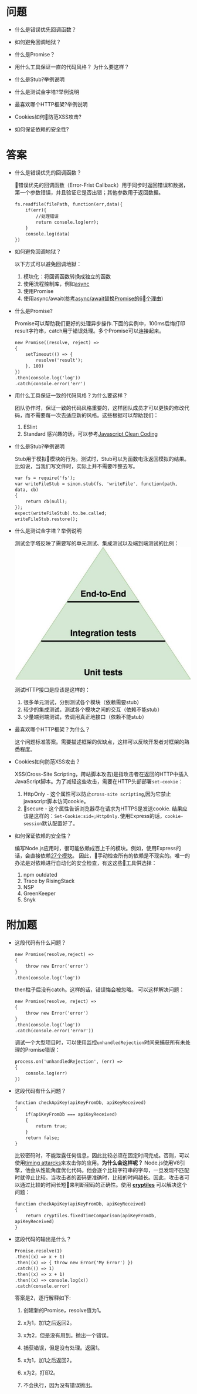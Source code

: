 
# 问题

- 什么是错误优先回调函数？

- 如何避免回调地狱？

- 什么是Promise？

- 用什么工具保证一直的代码风格？ 为什么要这样？

- 什么是Stub?举例说明

- 什么是测试金字塔?举例说明

- 最喜欢哪个HTTP框架?举例说明

- Cookies如何防范XSS攻击?

- 如何保证依赖的安全性?

# 答案

- 什么是错误优先的回调函数？

    错误优先的回调函数（Error-Frist Callback）用于同步时返回错误和数据，第一个参数错误，并且验证它是否出错；其他参数用于返回数据。
    ``` node
    fs.readfile(filePath, function(err,data){
        if(err){
            //处理错误
            return console.log(err);
        }
        console.log(data)
    })
    ```

- 如何避免回调地狱？

  以下方式可以避免回调地狱：
  1. 模块化：将回调函数转换成独立的函数
  2. 使用流程控制库，例如[async](https://npm.taobao.org/package/async)
  3. 使用Promise
  4. 使用async/await([参考async/await替换Promise的6个理由](https://blog.fundebug.com/2017/04/04/nodejs-async-await/))

- 什么是Promise?

    Promise可以帮助我们更好的处理异步操作.下面的实例中，100ms后悔打印result字符串，catch用于错误处理。多个Promise可以连接起来。
    ``` node
    new Promise((resolve, reject) =>
    {
        setTimeout(() => {
            resolve('result');
        }, 100)
    })
    .then(console.log('log'))
    .catch(console.error('err')
    ```

- 用什么工具保证一致的代码风格？为什么要这样？

    团队协作时，保证一致的代码风格重要的，这样团队成员才可以更快的修改代码，而不需要每一次去适应新的风格。这些根据可以帮助我们：
    1. ESlint
    2. Standard
    感兴趣的话，可以参考[Javascript Clean Coding](https://blog.risingstack.com/javascript-clean-coding-best-practices-node-js-at-scale/)

- 什么是Stub?举例说明

    Stub用于模拟模块的行为。测试时，Stub可以为函数电泳返回模拟的结果。比如说，当我们写文件时，实际上并不需要咋整去写。
    ``` node
    var fs = require('fs');
    var writeFileStub = sinon.stub(fs, 'writeFile', function(path, data, cb)
    {
        return cb(null);
    });
    expect(writeFileStub).to.be.called;
    writeFileStub.restore();
    ```
- 什么是测试金字塔？举例说明

    测试金字塔反映了需要写的单元测试、集成测试以及端到端测试的比例：
    ![image](/images/v2-c53a2eb507dcf761f03e7ef1a5f9ce15_hd.jpg)

    测试HTTP接口是应该是这样的：
    1. 很多单元测试，分别测试各个模块（依赖需要stub）
    2. 较少的集成测试，测试各个模块之间的交互（依赖不能stub）
    3. 少量端到端测试，去调用真正地接口（依赖不能stub）

- 最喜欢哪个HTTP框架？为什么？

    这个问题标准答案。需要描述框架的优缺点，这样可以反映开发者对框架的熟悉程度。

- Cookies如何防范XSS攻击？

    XSS(Cross-Site Scripting，跨站脚本攻击)是指攻击者在返回的HTTP中插入JavaScript脚本。为了减轻这些攻击，需要在HTTP头部部署`set-cookie`：
    1. HttpOnly - 这个属性可以防止`cross-site scripting`,因为它禁止javascript脚本访问cookie。
    2. secure - 这个属性告诉浏览器尽在请求为HTTPS是发送cookie.
    结果应该是这样的：`Set-Cookie:sid=;HttpOnly.`使用Express的话，`cookie-session`默认配置好了。
- 如何保证依赖的安全性？

    编写Node.js应用时，很可能依赖成百上千的模块。例如，使用Express的话，会直接依赖[27个模块](https://github.com/expressjs/express/blob/master/package.json#L29)。
    因此，手动检查所有的依赖是不现实的。唯一的办法是对依赖进行自动化的安全检查，有这这些工具供选择：
    1. npm outdated
    2. Trace by RisingStack
    3. NSP
    4. GreenKeeper
    5. Snyk

# 附加题

- 这段代码有什么问题？

    ``` node
    new Promise(resolve,reject) =>
    {
        throw new Error('error')
    }
    .then(console.log('log'))
    ```
    then柱子后没有catch。这样的话，错误悔会被忽略。
    可以这样解决问题：
    ``` node
    new Promise(resolve, reject) =>
    {
        throw new Error('error')
    }
    .then(console.log('log'))
    .catch(console.error('error'))
    ```
    调试一个大型项目时，可以使用监控`unhandledRejection`时间来捕获所有未处理的Promise错误：
    ``` node
    process.on('unhandledRejection', (err) =>
    {
        console.log(err)
    })
    ```
- 这段代码有什么问题？

    ``` node
    function checkApiKey(apiKeyFromDb, apiKeyReceived)
    {
        if(apiKeyFromDb === apiKeyReceived)
        {
            return true;
        }
        return false;
    }
    ```
    比较密码时，不能泄露任何信息，因此比较必须在固定时间完成。否则，可以使用[timing attarcks](https://en.wikipedia.org/wiki/Timing_attack, "Timing attack - Wikipedia")来攻击你的应用。**为什么会这样呢？** Node.js使用V8引擎，他会从性能角度优化代码。他会逐个比较字符串的字母，一旦发现不匹配时就停止比较。当攻击者的密码更准确时，比较的时间越长。因此，攻击者可以通过比较的时间长短来判断密码的正确性。使用 **[cryptiles](https://npm.taobao.org/package/cryptiles)** 可以解决这个问题：
    ```node
    function checkApiKey(apiKeyFromDb, apiKeyReceived)
    {
        return cryptiles.fixedTimeComparison(apiKeyFromDb, apiKeyReceived)
    }
    ```

- 这段代码的输出是什么？

    ``` node
    Promise.resolve(1)  
    .then((x) => x + 1)
    .then((x) => { throw new Error('My Error') })
    .catch(() => 1)
    .then((x) => x + 1)
    .then((x) => console.log(x))
    .catch(console.error)
    ```
    答案是2，逐行解释如下:

    1. 创建新的Promise，resolve值为1。

    2. x为1，加1之后返回2。

    3. x为2，但是没有用到。抛出一个错误。

    4. 捕获错误，但是没有处理。返回1。

    5. x为1，加1之后返回2。

    6. x为2，打印2。

    7. 不会执行，因为没有错误抛出。